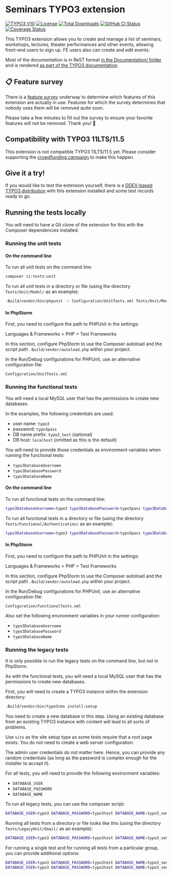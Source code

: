 # Seminars TYPO3 extension

[![TYPO3 V10](https://img.shields.io/badge/TYPO3-10-orange.svg)](https://get.typo3.org/version/10)
[![License](https://img.shields.io/github/license/oliverklee/ext-seminars)](https://packagist.org/packages/oliverklee/seminars)
[![Total Downloads](https://poser.pugx.org/oliverklee/seminars/downloads.svg)](https://packagist.org/packages/oliverklee/seminars)
[![GitHub CI Status](https://github.com/oliverklee/ext-seminars/workflows/CI/badge.svg?branch=main)](https://github.com/oliverklee/ext-seminars/actions)
[![Coverage Status](https://coveralls.io/repos/github/oliverklee/ext-seminars/badge.svg?branch=main)](https://coveralls.io/github/oliverklee/ext-seminars?branch=main)

This TYPO3 extension allows you to create and manage a list of seminars,
workshops, lectures, theater performances and other events, allowing front-end
users to sign up. FE users also can create and edit events.

Most of the documentation is in ReST format
[in the Documentation/ folder](Documentation/) and is rendered
[as part of the TYPO3 documentation](https://docs.typo3.org/typo3cms/extensions/seminars/).

## :clipboard: Feature survey

There is a [feature survey](https://forms.gle/uMZsDpuJnnqYbQvX6) underway to
determine which features of this extension are actually in use. Features for
which the survey determines that nobody uses them will be removed quite soon.

Please take a few minutes to fill out the survey to ensure your favorite
features will not be removed. Thank you! :pray:

## Compatibility with TYPO3 11LTS/11.5

This extension is not compatible TYPO3 11LTS/11.5 yet.
Please consider supporting the
[crowdfunding campaign](https://github.com/oliverklee/ext-seminars/wiki/11LTS-Crowdfunding-Campaign)
to make this happen.

## Give it a try!

If you would like to test the extension yourself, there is a
[DDEV-based TYPO3 distribution](https://github.com/oliverklee/TYPO3-testing-distribution)
with this extension installed and some test records ready to go.

## Running the tests locally

You will need to have a Git clone of the extension for this
with the Composer dependencies installed.

### Running the unit tests

#### On the command line

To run all unit tests on the command line:

```bash
composer ci:tests:unit
```

To run all unit tests in a directory or file (using the directory
`Tests/Unit/Model/` as an example):

```bash
.Build/vendor/bin/phpunit -c Configuration/UnitTests.xml Tests/Unit/Model/
```

#### In PhpStorm

First, you need to configure the path to PHPUnit in the settings:

Languages & Frameworks > PHP > Test Frameworks

In this section, configure PhpStorm to use the Composer autoload and
the script path `.Build/vendor/autoload.php` within your project.

In the Run/Debug configurations for PHPUnit, use an alternative configuration file:

`Configuration/UnitTests.xml`

### Running the functional tests

You will need a local MySQL user that has the permissions to create new
databases.

In the examples, the following credentials are used:
- user name: `typo3`
- password: `typo3pass`
- DB name prefix: `typo3_test` (optional)
- DB host: `localhost` (omitted as this is the default)

You will need to provide those credentials as environment variables when
running the functional tests:
- `typo3DatabaseUsername`
- `typo3DatabasePassword`
- `typo3DatabaseName`

#### On the command line

To run all functional tests on the command line:

```bash
typo3DatabaseUsername=typo3 typo3DatabasePassword=typo3pass typo3DatabaseName=typo3_test composer ci:tests:functional
```

To run all functional tests in a directory or file (using the directory
`Tests/Functional/Authentication/` as an example):

```bash
typo3DatabaseUsername=typo3 typo3DatabasePassword=typo3pass typo3DatabaseName=typo3_test .Build/vendor/bin/phpunit -c Configuration/FunctionalTests.xml Tests/Functional/Authentication/
```

#### In PhpStorm

First, you need to configure the path to PHPUnit in the settings:

Languages & Frameworks > PHP > Test Frameworks

In this section, configure PhpStorm to use the Composer autoload and
the script path `.Build/vendor/autoload.php` within your project.

In the Run/Debug configurations for PHPUnit, use an alternative configuration file:

`Configuration/FunctionalTests.xml`

Also set the following environment variables in your runner configuration:
- `typo3DatabaseUsername`
- `typo3DatabasePassword`
- `typo3DatabaseName`

### Running the legacy tests

It is only possible to run the legacy tests on the command line, but not
in PhpStorm.

As with the functional tests, you will need a local MySQL user that
has the permissions to create new databases.

First, you will need to create a TYPO3 instance within the extension directory:

```bash
.Build/vendor/bin/typo3cms install:setup
```

You need to create a new database in this step. Using an existing database
from an existing TYPO3 instance with content will lead to all sorts of
problems.

Use `site` as the site setup type as some tests require that a root page
exists. You do not need to create a web server configuration.

The admin user credentials do not matter here. Hence, you can provide any
random credentials (as long as the password is complex enough for the
installer to accept it).

For all tests, you will need to provide the following environment variables:
- `DATABASE_USER`
- `DATABASE_PASSWORD`
- `DATABASE_NAME`

To run all legacy tests, you can use the composer script:

```bash
DATABASE_USER=typo3 DATABASE_PASSWORD=typo3test DATABASE_NAME=typo3_seminars_legacy composer ci:tests:unit-legacy
```

Running all tests from a directory or file looks like this
(using the directory `Tests/LegacyUnit/Email/` as an example):

```bash
DATABASE_USER=typo3 DATABASE_PASSWORD=typo3test DATABASE_NAME=typo3_seminars_legacy .Build/vendor/bin/typo3 phpunit:run Tests/LegacyUnit/Email/
```

For running a single test and for running all tests from a particular group,
you can provide additional options:

```bash
DATABASE_USER=typo3 DATABASE_PASSWORD=typo3test DATABASE_NAME=typo3_seminars_legacy .Build/vendor/bin/typo3 phpunit:run --options="--filter testCreateLogInAndAddFeUserAsOwnerCreatesFeUser" Tests/LegacyUnit/FrontEnd/EventEditorTest.php
DATABASE_USER=typo3 DATABASE_PASSWORD=typo3test DATABASE_NAME=typo3_seminars_legacy .Build/vendor/bin/typo3 phpunit:run --options="--group sendEMailToReviewer" Tests/LegacyUnit/FrontEnd/EventEditorTest.php
```
